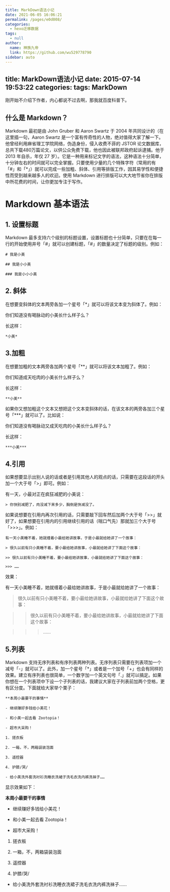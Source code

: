 ```yaml
---
title: MarkDown语法小记
date: 2021-06-05 16:06:21
permalink: /pages/e0d008/
categories: 
  - hexo迁移数据
tags: 
  - null
author: 
  name: 神族九帝
  link: https://github.com/wu529778790
sidebar: auto
---
```

title: MarkDown语法小记
date: 2015-07-14 19:53:22
categories:
tags: MarkDown
---
刚开始不介绍下作者，内心都说不过去啊，那我就百度科普下。
## 什么是 Markdown？

Markdown 最初是由 John Gruber 和 Aaron Swartz 于 2004 年共同设计的（在这里插一句，Aaron Swartz 是一个富有传奇性的人物，绝对值得大家了解一下。他曾经利用麻省理工学院网络，伪造身份，侵入收费不菲的 JSTOR 论文数据库，总共下载480万篇论文，以供公众免费下载，他也因此被联邦政府起诉逮捕。他于 2013 年自杀，年仅 27 岁）。<!--more-->它是一种用来标记文字的语法，这种语法十分简单，十分钟左右的时间就可以完全掌握。只要使用少量的几个特殊字符（常用的有「#」和「*」）就可以完成一些加粗、斜体、引用等排版工作，因其易学性和便捷性而受到越来越多人的欢迎。使用 Markdown 进行排版可以大大地节省你在排版中所花费的时间，让你更加专注于写作。

<!--more-->

#	Markdown 基本语法

## 1. 设置标题

Markdown 最多支持六个级别的标题设置，设置标题也十分简单，只要在在每一行的开始使用井号「#」就可以创建标题，「#」的数量决定了标题的级别。例如：

	# 我是小美
	
	## 我是小小美
	
	### 我是小小小美

## 2. 斜体

在想要变斜体的文本两旁各加一个星号「*」就可以将该文本变为斜体了。例如：

你们知道没有喝脉动的小美长什么样子么？

长这样：

	*小美*

## 3.加粗

在想要加粗的文本两旁各加两个星号「**」就可以将该文本加粗了。例如：

你们知道成天吃肉的小美长什么样子么？

长这样：

	**小美**

如果你又想加粗这个文本又想把这个文本变斜体的话，在该文本的两旁各加三个星号「***」就可以了。比如说：

你们知道没有喝脉动又成天吃肉的小美长什么样子么？

长这样：

	***小美***

## 4.引用

如果想要显示出别人说的话或者是引用其他人的观点的话，只需要在这段话的开头加一个大于号「>」即可。例如：

有一天，小最对正在疯狂减肥的小美说：

	> 你快别减肥了，肉没减下来多少，胸倒是快减没了。

如果说想要在引用内再次引用的话，只需要敲下回车然后加两个大于号「>>」就好了，如果想要在引用内的引用继续引用的话（喘口气先）那就加三个大于号「>>>」。例如：

	有一天小美睡不着，她就缠着小最给她讲故事，于是小最就给她讲了一个故事：
	
	> 很久以前有只小美睡不着，要小最给她讲故事，小最就给她讲了下面这个故事：
	
	>> 很久以前有只小美睡不着，要小最给她讲故事，小最就给她讲了下面这个故事：
	
	>>> ……
效果：


有一天小美睡不着，她就缠着小最给她讲故事，于是小最就给她讲了一个故事：

> 很久以前有只小美睡不着，要小最给她讲故事，小最就给她讲了下面这个故事：

>> 很久以前有只小美睡不着，要小最给她讲故事，小最就给她讲了下面这个故事：

>>> ……

## 5.列表

Markdown 支持无序列表和有序列表两种列表。无序列表只需要在列表项加一个减号「-」就可以了。此外，加一个星号「*」或者是一个加号「+」也会有同样的效果。建立有序列表也很简单，一个数字加一个英文句号「.」就可以搞定。如果你想在一个列表项中下设一个子列表的话，我建议大家在子列表前加两个空格，更有区分度。下面就给大家举个栗子：

	**本周小最要干的事情**
	
	- 继续赚好多钱给小美花！
	
	- 和小美一起去看 Zootopia！
	
	- 超市大采购！
	
	1. 搓衣板
	
	2. 一箱，不，两箱袋装泡面
	
	3. 遥控器
	
	4. 护膝/哭/
	
	- 给小美洗外套洗衬衫洗睡衣洗裙子洗毛衣洗内裤洗袜子……

显示效果如下：

**本周小最要干的事情**

- 继续赚好多钱给小美花！

- 和小美一起去看 Zootopia！

- 超市大采购！

1. 搓衣板

2. 一箱，不，两箱袋装泡面

3. 遥控器

4. 护膝/哭/

- 给小美洗外套洗衬衫洗睡衣洗裙子洗毛衣洗内裤洗袜子……